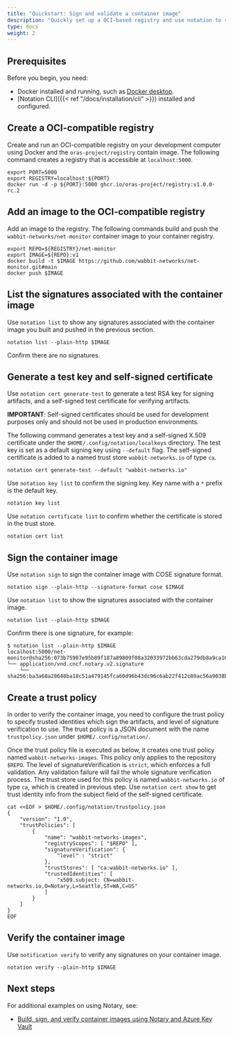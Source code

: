 ```yaml
---
title: "Quickstart: Sign and validate a container image"
description: "Quickly set up a OCI-based registry and use notation to sign and validate a container image"
type: docs
weight: 2
---
```


## Prerequisites

Before you begin, you need:

* Docker installed and running, such as [Docker desktop](https://www.docker.com/products/docker-desktop/).
* [Notation CLI]({{< ref "/docs/installation/cli" >}}) installed and configured.

## Create a OCI-compatible registry

Create and run an OCI-compatible registry on your development computer using Docker and the `oras-project/registry` contain image. The following command creates a registry that is accessible at `localhost:5000`.

```console
export PORT=5000
export REGISTRY=localhost:${PORT}
docker run -d -p ${PORT}:5000 ghcr.io/oras-project/registry:v1.0.0-rc.2
```

## Add an image to the OCI-compatible registry

Add an image to the registry. The following commands build and push the `wabbit-networks/net-monitor` container image to your container registry.

```console
export REPO=${REGISTRY}/net-monitor
export IMAGE=${REPO}:v1
docker build -t $IMAGE https://github.com/wabbit-networks/net-monitor.git#main
docker push $IMAGE
```

## List the signatures associated with the container image

Use `notation list` to show any signatures associated with the container image you built and pushed in the previous section.

```console
notation list --plain-http $IMAGE
```

Confirm there are no signatures.

## Generate a test key and self-signed certificate

Use `notation cert generate-test` to generate a test RSA key for signing artifacts, and a self-signed test certificate for verifying artifacts.

**IMPORTANT**: Self-signed certificates should be used for development purposes only and should not be used in production environments.

The following command generates a test key and a self-signed X.509 certificate under the `$HOME/.config/notation/localkeys` directory. The test key is set as a default signing key using `--default` flag. The self-signed certificate is added to a named trust store `wabbit-networks.io` of type `ca`.

```console
notation cert generate-test --default "wabbit-networks.io"
```

Use `notation key list` to confirm the signing key. Key name with a `*` prefix is the default key.

```console
notation key list
```

Use `notation certificate list` to confirm whether the certificate is stored in the trust store.

```console
notation cert list
```

## Sign the container image

Use `notation sign` to sign the container image with COSE signature format.

```console
notation sign --plain-http --signature-format cose $IMAGE
```

Use `notation list` to show the signatures associated with the container image.

```console
notation list --plain-http $IMAGE
```

Confirm there is one signature, for example:

```output
$ notation list --plain-http $IMAGE
localhost:5000/net-monitor@sha256:073b75987e95b89f187a89809f08a32033972bb63cda279db8a9ca16b7ff555a
└── application/vnd.cncf.notary.v2.signature
    └── sha256:ba3a68a28648ba18c51a479145fca60d96b43dc96c6ab22f412c89ac56a9038b
```

## Create a trust policy

In order to verify the container image, you need to configure the trust policy to specify trusted identities which sign the artifacts, and level of signature verification to use. The trust policy is a JSON document with the name `trustpolicy.json` under `$HOME/.config/notation/`.

Once the trust policy file is executed as below, it creates one trust policy named `wabbit-networks-images`. This policy only applies to the repository `$REPO`. The level of signatureVerification is `strict`, which enforces a full validation. Any validation failure will fail the whole signature verification process. The trust store used for this policy is named `wabbit-networks.io` of type `ca`, which is created in previous step. Use `notation cert show` to get trust identity info from the subject field of the self-signed certificate.

```console
cat <<EOF > $HOME/.config/notation/trustpolicy.json
{
    "version": "1.0",
    "trustPolicies": [
        {
            "name": "wabbit-networks-images",
            "registryScopes": [ "$REPO" ],
            "signatureVerification": {
                "level" : "strict" 
            },
            "trustStores": [ "ca:wabbit-networks.io" ],
            "trustedIdentities": [
                "x509.subject: CN=wabbit-networks.io,O=Notary,L=Seattle,ST=WA,C=US"
            ]
        }
    ]
}
EOF
```

## Verify the container image

Use `notification verify` to verify any signatures on your container image.

```console
notation verify --plain-http $IMAGE
```

## Next steps

For additional examples on using Notary, see:

* [Build, sign, and verify container images using Notary and Azure Key Vault](https://learn.microsoft.com/azure/container-registry/container-registry-tutorial-sign-build-push)
